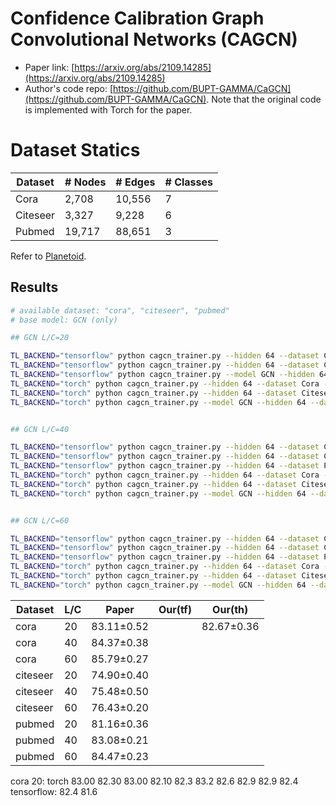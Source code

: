 # Confidence Calibration Graph Convolutional Networks (CAGCN)

- Paper link: [https://arxiv.org/abs/2109.14285](https://arxiv.org/abs/2109.14285)
- Author's code repo: [https://github.com/BUPT-GAMMA/CaGCN](https://github.com/BUPT-GAMMA/CaGCN). Note that the original code is 
  implemented with Torch for the paper. 

# Dataset Statics

| Dataset  | # Nodes | # Edges | # Classes |
|----------|---------|---------|-----------|
| Cora     | 2,708   | 10,556  | 7         |
| Citeseer | 3,327   | 9,228   | 6         |
| Pubmed   | 19,717  | 88,651  | 3         |

Refer to [Planetoid](https://gammagl.readthedocs.io/en/latest/api/gammagl.datasets.html#gammagl.datasets.Planetoid).

Results
-------

```bash
# available dataset: "cora", "citeseer", "pubmed"
# base model: GCN (only)

## GCN L/C=20

TL_BACKEND="tensorflow" python cagcn_trainer.py --hidden 64 --dataset Cora --labelrate 20 --stage 4 --lr_for_cal 0.001 --l2_for_cal 5e-3 --epoch_for_st 200 --threshold 0.8
TL_BACKEND="tensorflow" python cagcn_trainer.py --hidden 64 --dataset Citeseer --labelrate 20 --stage 5 --lr_for_cal 0.001 --l2_for_cal 5e-3 --epoch_for_st 150 --threshold 0.9
TL_BACKEND="tensorflow" python cagcn_trainer.py --model GCN --hidden 64 --dataset Pubmed --labelrate 20 --stage 6 --lr_for_cal 0.001 --l2_for_cal 5e-3 --epoch_for_st 100 --threshold 0.8
TL_BACKEND="torch" python cagcn_trainer.py --hidden 64 --dataset Cora --labelrate 20 --stage 4 --lr_for_cal 0.001 --l2_for_cal 5e-3 --epoch_for_st 200 --threshold 0.8
TL_BACKEND="torch" python cagcn_trainer.py --hidden 64 --dataset Citeseer --labelrate 20 --stage 5 --lr_for_cal 0.001 --l2_for_cal 5e-3 --epoch_for_st 150 --threshold 0.9
TL_BACKEND="torch" python cagcn_trainer.py --model GCN --hidden 64 --dataset Pubmed --labelrate 20 --stage 6 --lr_for_cal 0.001 --l2_for_cal 5e-3 --epoch_for_st 100 --threshold 0.8


## GCN L/C=40

TL_BACKEND="tensorflow" python cagcn_trainer.py --hidden 64 --dataset Cora --labelrate 40 --stage 2 --lr_for_cal 0.001 --l2_for_cal 5e-3 --epoch_for_st 200 --threshold 0.8
TL_BACKEND="tensorflow" python cagcn_trainer.py --hidden 64 --dataset Citeseer --labelrate 40 --stage 2 --lr_for_cal 0.001 --l2_for_cal 5e-3 --epoch_for_st 150 --threshold 0.85
TL_BACKEND="tensorflow" python cagcn_trainer.py --hidden 64 --dataset Pubmed --labelrate 40 --stage 4 --lr_for_cal 0.001 --l2_for_cal 5e-3 --epoch_for_st 100 --threshold 0.8
TL_BACKEND="torch" python cagcn_trainer.py --hidden 64 --dataset Cora --labelrate 20 --stage 4 --lr_for_cal 0.001 --l2_for_cal 5e-3 --epoch_for_st 200 --threshold 0.8
TL_BACKEND="torch" python cagcn_trainer.py --hidden 64 --dataset Citeseer --labelrate 20 --stage 5 --lr_for_cal 0.001 --l2_for_cal 5e-3 --epoch_for_st 150 --threshold 0.9
TL_BACKEND="torch" python cagcn_trainer.py --model GCN --hidden 64 --dataset Pubmed --labelrate 20 --stage 6 --lr_for_cal 0.001 --l2_for_cal 5e-3 --epoch_for_st 100 --threshold 0.8


## GCN L/C=60

TL_BACKEND="tensorflow" python cagcn_trainer.py --hidden 64 --dataset Cora --labelrate 60 --stage 4 --lr_for_cal 0.001 --l2_for_cal 5e-3 --epoch_for_st 200 --threshold 0.8
TL_BACKEND="tensorflow" python cagcn_trainer.py --hidden 64 --dataset Citeseer --labelrate 60 --stage 2 --lr_for_cal 0.001 --l2_for_cal 5e-3 --epoch_for_st 150 --threshold 0.8
TL_BACKEND="tensorflow" python cagcn_trainer.py --hidden 64 --dataset Pubmed --labelrate 60 --stage 3 --lr_for_cal 0.001 --l2_for_cal 5e-3 --epoch_for_st 100 --threshold 0.6
TL_BACKEND="torch" python cagcn_trainer.py --hidden 64 --dataset Cora --labelrate 20 --stage 4 --lr_for_cal 0.001 --l2_for_cal 5e-3 --epoch_for_st 200 --threshold 0.8
TL_BACKEND="torch" python cagcn_trainer.py --hidden 64 --dataset Citeseer --labelrate 20 --stage 5 --lr_for_cal 0.001 --l2_for_cal 5e-3 --epoch_for_st 150 --threshold 0.9
TL_BACKEND="torch" python cagcn_trainer.py --model GCN --hidden 64 --dataset Pubmed --labelrate 20 --stage 6 --lr_for_cal 0.001 --l2_for_cal 5e-3 --epoch_for_st 100 --threshold 0.8


```

| Dataset  | L/C |   Paper    |  Our(tf)   |  Our(th)   |
|----------|-----|------------|------------|------------|
|   cora   | 20  | 83.11±0.52 |  | 82.67±0.36 |
|   cora   | 40  | 84.37±0.38 |  |  |
|   cora   | 60  | 85.79±0.27 |  |  |
| citeseer | 20  | 74.90±0.40 |  |  |
| citeseer | 40  | 75.48±0.50 |  |  |
| citeseer | 60  | 76.43±0.20 |  |  |
|  pubmed  | 20  | 81.16±0.36 |  |  |
|  pubmed  | 40  | 83.08±0.21 |  |  |
|  pubmed  | 60  | 84.47±0.23 |  |  |

cora 20: torch 83.00 82.30 83.00 82.10 82.3 83.2 82.6 82.9 82.9 82.4
         tensorflow: 82.4 81.6 
